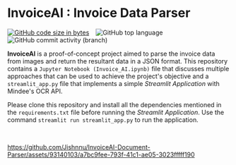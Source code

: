 # InvoiceAI : Invoice Data Parser

[![GitHub code size in bytes](https://img.shields.io/github/languages/code-size/Jishnnu/InvoiceAI-Document-Parser)](https://github.com/Jishnnu/InvoiceAI-Document-Parser) &ensp; ![GitHub top language](https://img.shields.io/github/languages/top/Jishnnu/InvoiceAI-Document-Parser) &ensp; ![GitHub commit activity (branch)](https://img.shields.io/github/commit-activity/m/Jishnnu/InvoiceAI-Document-Parser)

**InvoiceAI** is a proof-of-concept project aimed to parse the invoice data from images and return the resultant data in a JSON format. This repository contains a `Jupyter Notebook (Invoice_AI.ipynb)` file that discusses multiple approaches that can be used to achieve the project's objective and a `streamlit_app.py` file that implements a simple _Streamlit Application_ with Mindee's OCR API. 

Please clone this repository and install all the dependencies mentioned in the `requirements.txt` file before running the _Streamlit Application_. Use the command `streamlit run streamlit_app.py` to run the application.

<br>

https://github.com/Jishnnu/InvoiceAI-Document-Parser/assets/93140103/a7bc9fee-793f-41c1-ae05-3023fffff190

